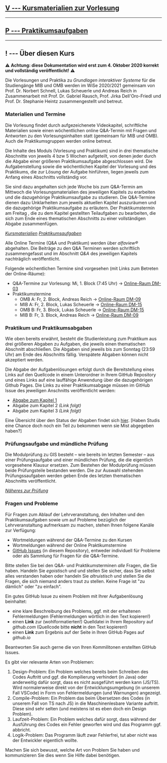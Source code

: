## [**V _---_** Kursmaterialien zur Vorlesung](lectures)  

---

## [**P _---_** Praktikumsaufgaben](practical)  

---

## **! _---_** Über diesen Kurs

⚠ **Achtung: diese Dokumentation wird erst zum 4. Oktober 2020 korrekt und vollständig veröffentlicht!** ⚠

Die Vorlesungen und Praktika zu *Grundlagen interaktiver Systeme* für die Studiengänge MIB und OMB werden im WiSe 2020/2021 gemeinsam von Prof. Dr. Norbert Schnell, Lukas Scheuerle und Andreas Reich in Zusammenarbeit mit Prof. Dr. Gabriel Rausch, Prof. Jirka Dell'Oro-Friedl und Prof. Dr. Stephanie Heintz zusammengestellt und betreut.

### Materialien und Termine

Die Vorlesung findet durch aufgezeichenete Videokapitel, schriftliche Materialien sowie einen wöchentlichen online Q&A-Termin mit Fragen und Antworten zu den Vorlesungsinhalten statt (gemeinsam für MIB und OMB). Auch die Praktikumsgruppen werden online betreut.

Die Inhalte des Moduls (Vorlesung und Praktikum) sind in drei thematische Abschnitte von jeweils 4 bzw 5 Wochen aufgeteilt, von denen jeder durch die Abgabe einer größeren Praktikumsaufgabe abgeschlossen wird. Die Aufgabenstellung sowie die wöchentlichen Kapitel der Vorlesung und des Praktikums, die zur Lösung der Aufgabe hinführen, liegen jeweils zum Anfang eines Abschnitts vollständig vor.

Sie sind dazu angehalten sich jede Woche bis zum Q&A-Termin am Mittwoch die Vorlesungsmaterialien des jeweiligen Kapitels zu erarbeiten und die dazugehörige Praktikumsaufgabe zu studieren. Die Q&A-Termine dienen dazu Unklarheiten zum jeweils aktuellen Kapitel auszuräumen und die dazugehörige Praktikumsaufgabe zu erläutern. Der Praktikumstermin am Freitag , die zu dem Kapitel gestellten Teilaufgaben zu bearbeiten, die sich zum Ende eines thematischen Abschnitts zu einer vollständigen Abgabe zusammenfügen.

*[Kursmaterialien](lectures)*
*[Praktikumsaufgaben](practical)*

Alle Online Termine (Q&A und Praktikum) werden über *alfaview&reg;* abgehalten. Die Beiträge zu den Q&A Terminen werden schriftlich zusammengefasst und im Abschnitt *Q&A* des jeweiligen Kapitels nachträglich veröffentlicht.

Folgende wöchentlichen Termine sind vorgesehen (mit Links zum Betreten der Online-Räume):  
- Q&A-Termine zur Vorlesung: Mi, 1. Block (7:45 Uhr) → [Online-Raum DM-03](https://rooms.hs-furtwangen.de/rooms/dm03)
- Praktikumstermine
  - OMB A: Fr, 2. Block, Andreas Reich → [Online-Raum DM-09](https://rooms.hs-furtwangen.de/rooms/dm09)
  - MIB A: Fr, 2. Block, Lukas Scheuerle → [Online-Raum DM-15](https://rooms.hs-furtwangen.de/rooms/dm15)
  - OMB B: Fr, 3. Block, Lukas Scheuerle → [Online-Raum DM-15](https://rooms.hs-furtwangen.de/rooms/dm15)
  - MIB B: Fr, 3. Block, Andreas Reich → [Online-Raum DM-09](https://rooms.hs-furtwangen.de/rooms/dm09)

### Praktikum und Praktikumsabgaben

Wie oben bereits erwähnt, besteht die Studienleistung zum Praktikum aus drei größeren Abgaben zu Aufgaben, die jeweils einen thematischen Abschnitt abschließen. Die Abgaben sind jeweils bis zum Sonntag (23:59 Uhr) am Ende des Abschnitts fällig. Verspätete Abgaben können nicht akzeptiert werden.

Die Abgabe der Aufgabenlösungen erfolgt durch die Bereitstellung eines Links auf den Quellcode in einem Unterordner in Ihrem GitHub Repository und eines Links auf eine lauffähige Anwendung über die dazugehörigen Github Pages. Die Links zu einer Praktikumsabgage müssen im GitHub Issue des jeweiligen Anschnitts veröffentlicht werden:

- [Abgabe zum Kapitel 1](https://github.com/hs-furtwangen/GIS-WiSe-2020-2021/issues/1)
- Abgabe zum Kapitel 2 _(Link folgt)_
- Abgabe zum Kapitel 3 _(Link folgt)_

Eine Übersicht über den Status der Abgaben findet sich [hier](assignments). [Haben Studis eine Chance doch noch ein Teil zu bekommen wenn sie Mist abgegeben haben?]  

### Prüfungsaufgabe und mündliche Prüfung

Die Modulprüfung zu GIS besteht – wie bereits im letzten Semester – aus einer Prüfungsaufgabe und einer mündlichen Prüfung, die die eigentlich vorgesehene Klausur ersetzen. Zum Bestehen der Modulprüfung müssen beide Prüfungsteile bestanden werden. Die zur Auswahl stehenden Prüfungssaufgaben werden geben Ende des letzten thematischen Abschnitts veröffentlicht.

*[Näheres zur Prüfung](final???)*

### Fragen und Probleme

Für Fragen zum Ablauf der Lehrveranstaltung, den Inhalten und den Praktikumsaufgaben sowie um auf Probleme bezüglich der Lehrveranstaltung aufmerksam zu machen, stehen Ihnen folgene Kanäle zur Verfügung:
- Wortmeldungen während der Q&A-Termine zu den Kursen
- Wortmeldungen während der Online Praktikumstermine
- [GitHub Issues](https://github.com/hs-furtwangen/GIS-WiSe-2020-2021/issues) (in diesem Repository), entweder individuell für Probleme oder als Sammlung für Fragen für die Q&A-Termine.

Bitte stellen Sie bei den Q&A- und Praktikumsterminen *alle* Fragen, die Sie haben. Handeln Sie *egoistisch* und und stellen Sie sicher, dass Sie selbst alles verstanden haben oder handeln Sie *altruistisch* und stellen Sie die Fragen, die sich niemand anders traut zu stellen. Keine Frage ist "zu dämlich" oder "zu einfach". 

Ein gutes GitHub Issue zu einem Problem mit Ihrer Aufgabenlösung beinhaltet:
  - eine klare Beschreibung des Problems, ggf. mit der erhaltenen Fehlermeldungen (Fehlermeldungen wörtlich in den Text kopieren!)
  - einen **Link** zur (wohlformatierten!) Quelldatei in Ihrem Repository auf *github.com* (Quellcode bitte **nicht** in den Text kopieren!)
  - einen **Link** zum Ergebnis auf der Seite in Ihren GitHub Pages auf *github.io*

Beantworten Sie auch gerne die von Ihren Kommilitonen erstellten GitHub Issues.

Es gibt vier relevante Arten von Problemen:

1. Design-Problem: Ein Problem welches bereits beim Schreiben des Codes Auftritt und ggf. die Kompilierung verhindert (in Java) oder anderweitig dafür sorgt, dass es nicht ausgeführt werden kann (JS/TS). Wird normalerweise direkt von der Entwicklungsumgebung (in unserem Fall VSCode) in Form von Fehlermeldungen (und Warnungen) angezeigt.
2. Compile-Problem: Ein Problem das beim Übersetzen des Codes (in unserem Fall von TS nach JS) in die Maschinenlesbare Variante auftritt. Diese sind sehr selten (und meistens ist es eben doch ein Design Problem).
3. Laufzeit-Problem: Ein Problem welches dafür sorgt, dass während der Ausführung des Codes ein Fehler geworfen wird und das Programm ggf. abbricht.
4. Logik-Problem: Das Programm läuft zwar Fehlerfrei, tut aber nicht was der Entwickler eigentlich wollte.

Machen Sie sich bewusst, welche Art von Problem Sie haben und kommunizieren Sie dies wenn Sie Hilfe dabei benötigen.